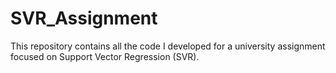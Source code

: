 # SVR_Assignment
This repository contains all the code I developed for a university assignment focused on Support Vector Regression (SVR).
